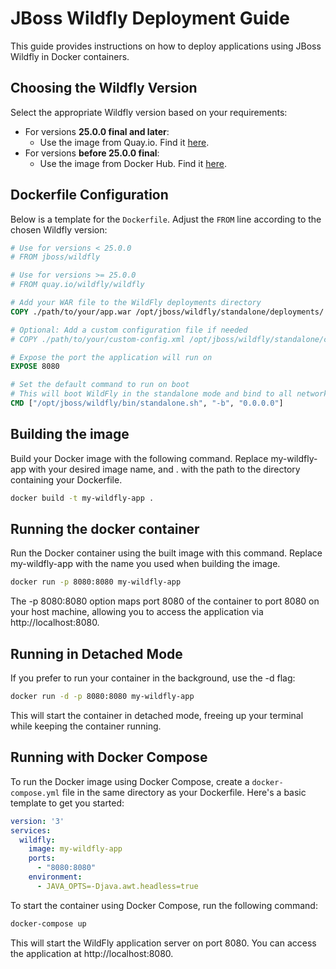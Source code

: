 # JBoss Wildfly Deployment Guide

This guide provides instructions on how to deploy applications using JBoss Wildfly in Docker containers.

## Choosing the Wildfly Version

Select the appropriate Wildfly version based on your requirements:

- For versions **25.0.0 final and later**:
    - Use the image from Quay.io. Find it [here](https://quay.io/repository/wildfly/wildfly?tab=info).
- For versions **before 25.0.0 final**:
    - Use the image from Docker Hub. Find it [here](https://hub.docker.com/r/jboss/wildfly).

## Dockerfile Configuration

Below is a template for the `Dockerfile`. Adjust the `FROM` line according to the chosen Wildfly version:

```dockerfile
# Use for versions < 25.0.0
# FROM jboss/wildfly

# Use for versions >= 25.0.0
# FROM quay.io/wildfly/wildfly

# Add your WAR file to the WildFly deployments directory
COPY ./path/to/your/app.war /opt/jboss/wildfly/standalone/deployments/

# Optional: Add a custom configuration file if needed
# COPY ./path/to/your/custom-config.xml /opt/jboss/wildfly/standalone/configuration/

# Expose the port the application will run on
EXPOSE 8080

# Set the default command to run on boot
# This will boot WildFly in the standalone mode and bind to all network interfaces
CMD ["/opt/jboss/wildfly/bin/standalone.sh", "-b", "0.0.0.0"]
```

## Building the image

Build your Docker image with the following command. Replace my-wildfly-app with your desired image name, and . with the
path to the directory containing your Dockerfile.

```bash
docker build -t my-wildfly-app .
```

## Running the docker container

Run the Docker container using the built image with this command. Replace my-wildfly-app with the name you used when
building the image.

```bash
docker run -p 8080:8080 my-wildfly-app
```

The -p 8080:8080 option maps port 8080 of the container to port 8080 on your host machine, allowing you to access the
application via http://localhost:8080.

## Running in Detached Mode

If you prefer to run your container in the background, use the -d flag:

```bash
docker run -d -p 8080:8080 my-wildfly-app
```

This will start the container in detached mode, freeing up your terminal while keeping the container running.

## Running with Docker Compose

To run the Docker image using Docker Compose, create a `docker-compose.yml` file in the same directory as your
Dockerfile. Here's a basic template to get you started:

```yaml
version: '3'
services:
  wildfly:
    image: my-wildfly-app
    ports:
      - "8080:8080"
    environment:
      - JAVA_OPTS=-Djava.awt.headless=true
```

To start the container using Docker Compose, run the following command:

```bash
docker-compose up
```

This will start the WildFly application server on port 8080. You can access the application at http://localhost:8080.
